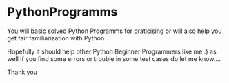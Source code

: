 # PythonProgramms

You will basic solved Python Programms for praticising or will also help you get fair familiarization with Python

Hopefully it should help other Python Beginner Programmers like me :) as well if you find some errors or trouble in some test cases do let me know....

Thank you
